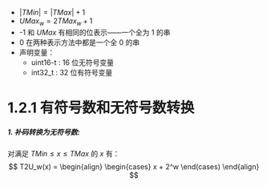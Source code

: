 + $|TMin| = |TMax| + 1$
+ $UMax_w = 2TMax_w + 1$
+ -1 和 $UMax$ 有相同的位表示——一个全为 1 的串
+ 0 在两种表示方法中都是一个全 0 的串
+ 声明变量：
	+ uint16-t : 16 位无符号变量
	+ int32_t : 32 位有符号变量

# 1.2.1 有符号数和无符号数转换
##### 1. 补码转换为无符号数:
对满足 $TMin \le x \le TMax$ 的 $x$ 有：
$$
T2U_w(x) = 
\begin{align}
\begin{cases}
	x + 2^w 
\end(cases)
\end{align}
$$